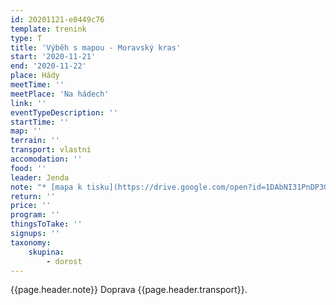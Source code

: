 ```yaml
---
id: 20201121-e0449c76
template: trenink
type: T
title: 'Výběh s mapou - Moravský kras'
start: '2020-11-21'
end: '2020-11-22'
place: Hády
meetTime: ''
meetPlace: 'Na hádech'
link: ''
eventTypeDescription: ''
startTime: ''
map: ''
terrain: ''
transport: vlastní
accomodation: ''
food: ''
leader: Jenda
note: "* [mapa k tisku](https://drive.google.com/open?id=1DAbNI31PnDP3G8PnDr-5I4lmfcY7o9Q1)\r\n* pokyny pro dorostence v messengeru"
return: ''
price: ''
program: ''
thingsToTake: ''
signups: ''
taxonomy:
    skupina:
        - dorost
---
```


{{page.header.note}}
 Doprava {{page.header.transport}}.
